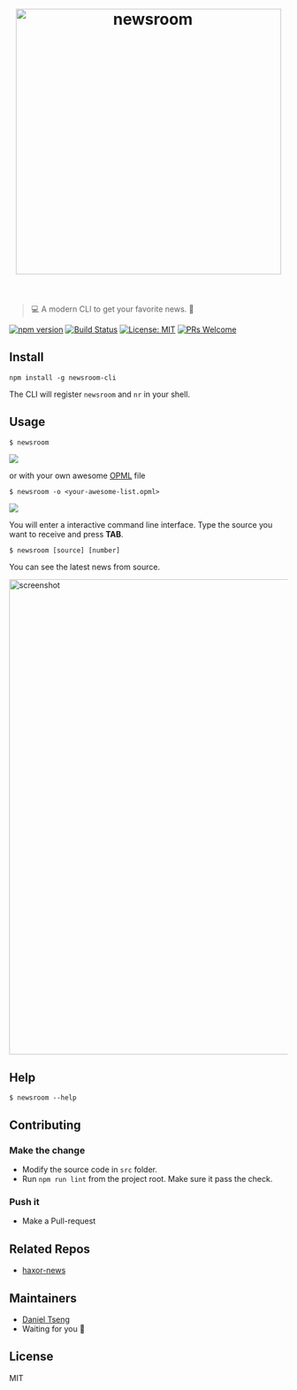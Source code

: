 
<h1 align="center">
  <br>
	<img width=480 src="https://rawgit.com/kpman/newsroom/master/media/logo.png" alt="newsroom">
	<br>
  <br>
</h1>

> 💻 A modern CLI to get your favorite news. 📰

[![npm version](https://img.shields.io/npm/v/newsroom-cli.svg?style=flat)](https://www.npmjs.com/package/newsroom-cli) [![Build Status](https://img.shields.io/travis/kpman/newsroom.svg?branch=master)](https://travis-ci.org/kpman/newsroom) [![License: MIT](https://img.shields.io/badge/License-MIT-blue.svg)](https://opensource.org/licenses/MIT) [![PRs Welcome](https://img.shields.io/badge/PRs-welcome-brightgreen.svg)](CONTRIBUTING.md#pull-requests)

## Install

```shell
npm install -g newsroom-cli
```

The CLI will register `newsroom` and `nr` in your shell.

## Usage

```shell
$ newsroom
```

![](https://user-images.githubusercontent.com/2382594/32976796-e85c1d84-cc59-11e7-9ae4-6764232921ef.gif)

or with your own awesome [OPML](http://dev.opml.org/) file

```shell
$ newsroom -o <your-awesome-list.opml>
```

![](https://user-images.githubusercontent.com/2382594/32977243-606733d6-cc64-11e7-8f2e-8df4058bbdc8.gif)

You will enter a interactive command line interface.
Type the source you want to receive and press **TAB**.



```shell
$ newsroom [source] [number]
```

You can see the latest news from source.

<img width=859 src="https://rawgit.com/kpman/newsroom/master/media/screenshot.png" alt="screenshot">

## Help

```shell
$ newsroom --help
```

## Contributing

### Make the change

- Modify the source code in `src` folder.
- Run `npm run lint` from the project root. Make sure it pass the check.

### Push it

- Make a Pull-request

## Related Repos

- [haxor-news](https://github.com/donnemartin/haxor-news)

## Maintainers

- [Daniel Tseng](https://github.com/kpman)
- Waiting for you 🤘

## License

MIT
